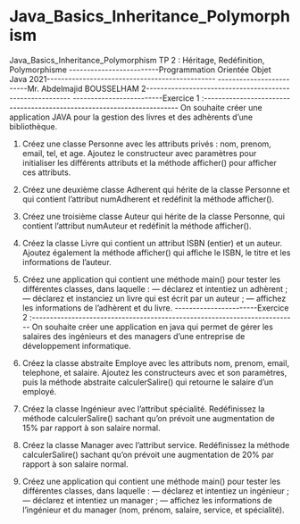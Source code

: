 # Java_Basics_Inheritance_Polymorphism
Java_Basics_Inheritance_Polymorphism
TP 2 : Héritage, Redéfinition, Polymorphisme
-------------------------Programmation Orientée Objet Java 2021-----------------------------------------------
-------------------------Mr. Abdelmajid BOUSSELHAM 2---------------------------------------------------------
-------------------------Exercice 1 :----------------------------------------------------------------------- 
On souhaite créer une application JAVA pour la gestion des livres et des adhèrents d’une 
bibliothèque.
1. Créez une classe Personne avec les attributs privés : nom, prenom, email, tel, et age. 
Ajoutez le constructeur avec paramètres pour initialiser les différents attributs et la méthode 
afficher() pour afficher ces attributs.
2. Créez une deuxième classe Adherent qui hérite de la classe Personne et qui contient 
l’attribut numAdherent et redéfinit la méthode afficher(). 
3. Créez une troisième classe Auteur qui hérite de la classe Personne, qui contient l’attribut 
numAuteur et redéfinit la méthode afficher().
4. Créez la classe Livre qui contient un attribut ISBN (entier) et un auteur. Ajoutez 
également la méthode afficher() qui affiche le ISBN, le titre et les informations de l’auteur. 
5. Créez une application qui contient une méthode main() pour tester les différentes classes, 
dans laquelle : 
 — déclarez et intentiez un adhèrent ;
 — déclarez et instanciez un livre qui est écrit par un auteur ; 
 — affichez les informations de l’adhèrent et du livre.
-----------------------Exercice 2 :--------------------------------------------------------------------------
On souhaite créer une application en java qui permet de gérer les salaires des ingénieurs et 
des managers d’une entreprise de développement informatique.
1. Créez la classe abstraite Employe avec les attributs nom, prenom, email, telephone, et 
salaire. Ajoutez les constructeurs avec et son paramètres, puis la méthode abstraite 
calculerSalire() qui retourne le salaire d’un employé.
2. Créez la classe Ingénieur avec l’attribut spécialité. Redéfinissez la méthode 
calculerSalire() sachant qu’on prévoit une augmentation de 15% par rapport à son salaire 
normal.

3. Créez la classe Manager avec l’attribut service. Redéfinissez la méthode 
calculerSalire() sachant qu’on prévoit une augmentation de 20% par rapport à son salaire 
normal.
4. Créez une application qui contient une méthode main() pour tester les différentes 
classes, dans laquelle :
— déclarez et intentiez un ingénieur ;
— déclarez et intentiez un manager ;
— affichez les informations de l’ingénieur et du manager (nom, prénom, salaire, 
service, et spécialité).
